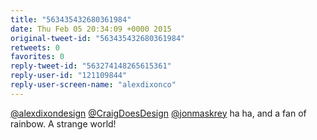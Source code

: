 ```yaml
---
title: "563435432680361984"
date: Thu Feb 05 20:34:09 +0000 2015
original-tweet-id: "563435432680361984"
retweets: 0
favorites: 0
reply-tweet-id: "563274148265615361"
reply-user-id: "121109844"
reply-user-screen-name: "alexdixonco"
---
```

<a href="https://twitter.com/alexdixondesign">@alexdixondesign</a> <a href="https://twitter.com/CraigDoesDesign">@CraigDoesDesign</a> <a href="https://twitter.com/jonmaskrey">@jonmaskrey</a> ha ha, and a fan of rainbow. A strange world!
